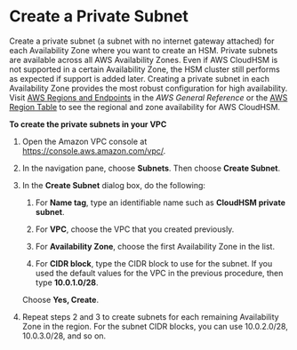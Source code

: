 # Create a Private Subnet<a name="create-subnets"></a>

Create a private subnet \(a subnet with no internet gateway attached\) for each Availability Zone where you want to create an HSM\. Private subnets are available across all AWS Availability Zones\. Even if AWS CloudHSM is not supported in a certain Availability Zone, the HSM cluster still performs as expected if support is added later\. Creating a private subnet in each Availability Zone provides the most robust configuration for high availability\. Visit [AWS Regions and Endpoints](http://docs.aws.amazon.com/general/latest/gr/rande.html#cloudhsm_region) in the *AWS General Reference* or the [AWS Region Table](https://aws.amazon.com/about-aws/global-infrastructure/regional-product-services/) to see the regional and zone availability for AWS CloudHSM\.

**To create the private subnets in your VPC**

1. Open the Amazon VPC console at [https://console\.aws\.amazon\.com/vpc/](https://console.aws.amazon.com/vpc/)\.

1. In the navigation pane, choose **Subnets**\. Then choose **Create Subnet**\.

1. In the **Create Subnet** dialog box, do the following:

   1. For **Name tag**, type an identifiable name such as **CloudHSM private subnet**\.

   1. For **VPC**, choose the VPC that you created previously\.

   1. For **Availability Zone**, choose the first Availability Zone in the list\.

   1. For **CIDR block**, type the CIDR block to use for the subnet\. If you used the default values for the VPC in the previous procedure, then type **10\.0\.1\.0/28**\.

   Choose **Yes, Create**\.

1. Repeat steps 2 and 3 to create subnets for each remaining Availability Zone in the region\. For the subnet CIDR blocks, you can use 10\.0\.2\.0/28, 10\.0\.3\.0/28, and so on\.